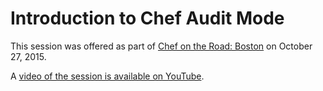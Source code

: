 # Introduction to Chef Audit Mode

This session was offered as part of [Chef on the Road:  Boston](https://www.chef.io/blog/event/chef-on-the-road-boston/) on October 27, 2015.

A [video of the session is available on YouTube](https://youtu.be/4J6pHF5FvlI).
